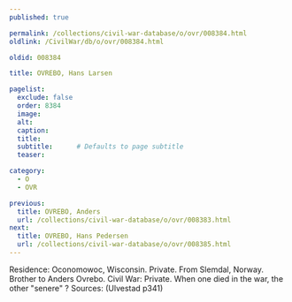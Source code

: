 ```yaml
---
published: true

permalink: /collections/civil-war-database/o/ovr/008384.html
oldlink: /CivilWar/db/o/ovr/008384.html

oldid: 008384

title: OVREBO, Hans Larsen

pagelist:
  exclude: false
  order: 8384
  image: 
  alt:
  caption:
  title:
  subtitle:      # Defaults to page subtitle
  teaser:

category: 
  - O 
  - OVR

previous:
  title: OVREBO, Anders
  url: /collections/civil-war-database/o/ovr/008383.html  
next:
  title: OVREBO, Hans Pedersen
  url: /collections/civil-war-database/o/ovr/008385.html   
---
```

Residence: Oconomowoc, Wisconsin. Private. From Slemdal, Norway. Brother to Anders Ovrebo. Civil War: Private. When one died in the war, the other &quot;senere&quot; ? Sources: (Ulvestad p341)